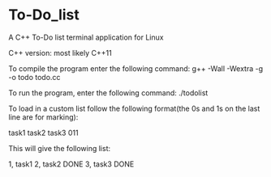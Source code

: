 # To-Do_list
A C++ To-Do list terminal application for Linux 

C++ version: most likely C++11 

To compile the program enter the following command: g++ -Wall -Wextra -g -o todo todo.cc 

To run the program, enter the following command: ./todolist

To load in a custom list follow the following format(the 0s and 1s on the last line are for marking):

task1
task2
task3
011            

This will give the following list:

1, task1
2, task2	DONE
3, task3        DONE
